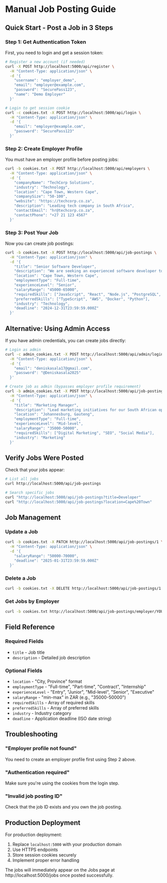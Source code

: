 # Manual Job Posting Guide

## Quick Start - Post a Job in 3 Steps

### Step 1: Get Authentication Token
First, you need to login and get a session token:

```bash
# Register a new account (if needed)
curl -X POST http://localhost:5000/api/register \
  -H "Content-Type: application/json" \
  -d '{
    "username": "employer_demo",
    "email": "employer@example.com", 
    "password": "SecurePass123",
    "name": "Demo Employer"
  }'

# Login to get session cookie
curl -c cookies.txt -X POST http://localhost:5000/api/login \
  -H "Content-Type: application/json" \
  -d '{
    "email": "employer@example.com",
    "password": "SecurePass123"
  }'
```

### Step 2: Create Employer Profile
You must have an employer profile before posting jobs:

```bash
curl -b cookies.txt -X POST http://localhost:5000/api/employers \
  -H "Content-Type: application/json" \
  -d '{
    "companyName": "TechCorp Solutions",
    "industry": "Technology", 
    "location": "Cape Town, Western Cape",
    "companySize": "50-100",
    "website": "https://techcorp.co.za",
    "description": "Leading tech company in South Africa",
    "contactEmail": "hr@techcorp.co.za",
    "contactPhone": "+27 21 123 4567"
  }'
```

### Step 3: Post Your Job
Now you can create job postings:

```bash
curl -b cookies.txt -X POST http://localhost:5000/api/job-postings \
  -H "Content-Type: application/json" \
  -d '{
    "title": "Senior Software Developer",
    "description": "We are seeking an experienced software developer to join our growing team. You will work on exciting projects using modern technologies and contribute to our mission of delivering innovative solutions to South African businesses.",
    "location": "Cape Town, Western Cape",
    "employmentType": "Full-time",
    "experienceLevel": "Senior", 
    "salaryRange": "45000-65000",
    "requiredSkills": ["JavaScript", "React", "Node.js", "PostgreSQL", "Git"],
    "preferredSkills": ["TypeScript", "AWS", "Docker", "Python"],
    "industry": "Technology",
    "deadline": "2024-12-31T23:59:59.000Z"
  }'
```

## Alternative: Using Admin Access

If you have admin credentials, you can create jobs directly:

```bash
# Login as admin
curl -c admin_cookies.txt -X POST http://localhost:5000/api/admin/login \
  -H "Content-Type: application/json" \
  -d '{
    "email": "deniskasala17@gmail.com",
    "password": "@Deniskasala2025"
  }'

# Create job as admin (bypasses employer profile requirement)
curl -b admin_cookies.txt -X POST http://localhost:5000/api/job-postings \
  -H "Content-Type: application/json" \
  -d '{
    "title": "Marketing Manager",
    "description": "Lead marketing initiatives for our South African operations...",
    "location": "Johannesburg, Gauteng", 
    "employmentType": "Full-time",
    "experienceLevel": "Mid-level",
    "salaryRange": "35000-50000",
    "requiredSkills": ["Digital Marketing", "SEO", "Social Media"],
    "industry": "Marketing"
  }'
```

## Verify Jobs Were Posted

Check that your jobs appear:

```bash
# List all jobs
curl http://localhost:5000/api/job-postings

# Search specific jobs
curl "http://localhost:5000/api/job-postings?title=Developer"
curl "http://localhost:5000/api/job-postings?location=Cape%20Town"
```

## Job Management

### Update a Job
```bash
curl -b cookies.txt -X PATCH http://localhost:5000/api/job-postings/1 \
  -H "Content-Type: application/json" \
  -d '{
    "salaryRange": "50000-70000",
    "deadline": "2025-01-31T23:59:59.000Z"
  }'
```

### Delete a Job
```bash
curl -b cookies.txt -X DELETE http://localhost:5000/api/job-postings/1
```

### Get Jobs by Employer
```bash
curl -b cookies.txt http://localhost:5000/api/job-postings/employer/YOUR_EMPLOYER_ID
```

## Field Reference

### Required Fields
- `title` - Job title
- `description` - Detailed job description

### Optional Fields  
- `location` - "City, Province" format
- `employmentType` - "Full-time", "Part-time", "Contract", "Internship"
- `experienceLevel` - "Entry", "Junior", "Mid-level", "Senior", "Executive"
- `salaryRange` - "min-max" in ZAR (e.g., "35000-50000")
- `requiredSkills` - Array of required skills
- `preferredSkills` - Array of preferred skills  
- `industry` - Industry category
- `deadline` - Application deadline (ISO date string)

## Troubleshooting

### "Employer profile not found"
You need to create an employer profile first using Step 2 above.

### "Authentication required" 
Make sure you're using the cookies from the login step.

### "Invalid job posting ID"
Check that the job ID exists and you own the job posting.

## Production Deployment

For production deployment:
1. Replace `localhost:5000` with your production domain
2. Use HTTPS endpoints
3. Store session cookies securely
4. Implement proper error handling

The jobs will immediately appear on the Jobs page at http://localhost:5000/jobs once posted successfully.